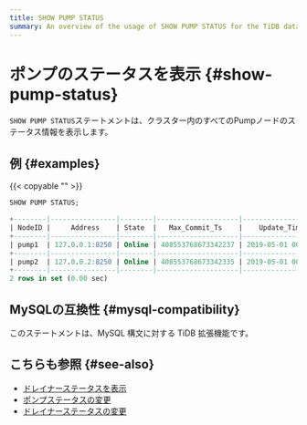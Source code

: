 ```yaml
---
title: SHOW PUMP STATUS
summary: An overview of the usage of SHOW PUMP STATUS for the TiDB database.
---
```


# ポンプのステータスを表示 {#show-pump-status}

`SHOW PUMP STATUS`ステートメントは、クラスター内のすべてのPumpノードのステータス情報を表示します。

## 例 {#examples}

{{< copyable "" >}}

```sql
SHOW PUMP STATUS;
```

```sql
+--------|----------------|--------|--------------------|---------------------|
| NodeID |     Address    | State  |   Max_Commit_Ts    |    Update_Time      |
+--------|----------------|--------|--------------------|---------------------|
| pump1  | 127.0.0.1:8250 | Online | 408553768673342237 | 2019-05-01 00:00:01 |
+--------|----------------|--------|--------------------|---------------------|
| pump2  | 127.0.0.2:8250 | Online | 408553768673342335 | 2019-05-01 00:00:02 |
+--------|----------------|--------|--------------------|---------------------|
2 rows in set (0.00 sec)
```

## MySQLの互換性 {#mysql-compatibility}

このステートメントは、MySQL 構文に対する TiDB 拡張機能です。

## こちらも参照 {#see-also}

-   [<a href="/sql-statements/sql-statement-show-drainer-status.md">ドレイナーステータスを表示</a>](/sql-statements/sql-statement-show-drainer-status.md)
-   [<a href="/sql-statements/sql-statement-change-pump.md">ポンプステータスの変更</a>](/sql-statements/sql-statement-change-pump.md)
-   [<a href="/sql-statements/sql-statement-change-drainer.md">ドレイナーステータスの変更</a>](/sql-statements/sql-statement-change-drainer.md)
